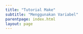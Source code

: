 ```yaml
---
title: "Tutorial Make"
subtitle: "Menggunakan Variabel"
parentpage: index.html
layout: page
---
```



